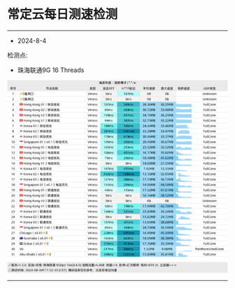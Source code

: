# 常定云每日测速检测

------------------------

- 2024-8-4

检测点:

- 珠海联通9G 16 Threads

![image](/picture/每日测速检测/1.png)

------------------------